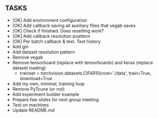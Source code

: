 ## TASKS

* [OK] Add environment configuration
* [OK] Add callback saving all auxiliary filies that vegab saves
* [OK] Check if finished. Does resetting work?
* [OK] Add callback resolution poattern
* [OK] Per batch callback & test. Test history
* Add gin
* Add dataset resolution pattern
* Remove vegab 
* Remove tensorboard (replace with tensorboardx) and keras (replace dataset loading)
    - trainset = torchvision.datasets.CIFAR10(root='./data', train=True,
                                        download=True
* Add my own, minimal, training loop
* Remove PyToune (or not)
* Add experiment builder example
* Prepare few slides for next group meeting
* Test on machines
* Update README.md